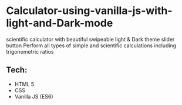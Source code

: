 # Calculator-using-vanilla-js-with-light-and-Dark-mode
scientific calculator with beautiful swipeable light & Dark theme slider button
Perform all types of simple and scientific calculations including trigonometric ratios
## Tech:
- HTML 5
- CSS
- Vanilla JS (ES6)
